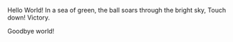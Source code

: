 Hello World!
In a sea of green,
the ball soars through the bright sky,
Touch down! Victory.











Goodbye world!